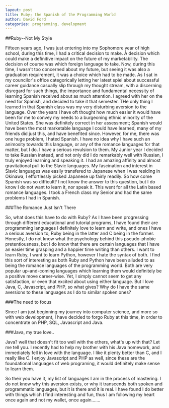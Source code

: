 ```yaml
---
layout: post
title: Ruby; the Spanish of the Programming World
author: David Ford
categories: programming, development
---
```


##Ruby--Not My Style

Fifteen years ago, I was just entering into my Sophomore year of high school, during this time, I had a critical decision to make.  A decision which could make a definitive impact on the future of my marketability. The decision of course was which foreign language to take.  Now, during this time, I wasn't too concerned about my future, but seeing it was also a graduation requirement, it was a choice which had to be made.  As I sat in my councilor's office categorically letting her latest spiel about successful career guidance casually slip through my thought stream, with a discerning disregard for such things, the importance and fundamental necessity of learning Spanish received about as much attention. I agreed with her on the need for Spanish, and decided to take it that semester. THe only thing I learned in that Spanish class was my very disturbing aversion to the language. Over the years I have oft thought how much easier it would have been for me to convey my needs to a burgeoning ethnic minority of the United States.  She was definitely correct in her assessment; Spanish would have been the most marketable language I could have learned, many of my friends did just this, and have benefited since. However, for me, there was one huge problem, I hated Spanish.  I have no idea why I have such an animosity towards this language, or any of the romance languages for that matter, but I do.  I have a serious revulsion to them.  My Junior year I decided to take Russian instead, and not only did I do remarkably well with Russian, I truly enjoyed learning and speaking it.  I had an amazing affinity and almost gravitational pull to the Slavic languages. My fascination and interest in Slavic languages was easily transfered to Japanese when I was residing in Okinawa, I effortlessly picked Japanese up fairly readily. So how come Spanish was so difficult? I not know the answer to this question, but I do know I do not want to learn it, nor speak it.  This went for all the Latin based romance languages.  I took a French class my Senior and had the same problems I had in Spanish.

###The Romance Just Isn't There

So, what does this have to do with Ruby?  As I have been progressing through different educational and tutorial programs, I have found their are programming languages I definitely love to learn and write, and ones I have a serious aversion to, Ruby being in the latter and C being in the former.  Honestly, I do not know what the psychology behind this pseudo-phobic pretentiousness, but I do know that there are certain languages that I have an easier time grasping and a happier time writing than others.  I want to learn Ruby, I want to learn Python, however I hate the syntax of both.  I find this sort of interesting as both Ruby and Python have been alluded to as being the romance languages of the programming world.  Both are very popular up-and-coming languages which learning them would definitely be a positive move career-wise. Yet, I simply cannot seem to get any satisfaction, or even that excited about using either language.  But I love Java, C, Javascript, and PHP, so what gives? Why do I have the same aversions to these languages as I do to similar spoken ones?

###The need to focus

Since I am just beginning my journey into computer science, and more so with web development, I have decided to forgo Ruby at this time, in order to concentrate on PHP, SQL, Javascript and Java.

###Java, my true love..

Java? well that doesn't fit too well with the others, what's up with that?  Let me tell you.  I recently had to help my brother with his Java homework, and immediately fell in love with the language.  I like it plenty better than C, and I really like C.  I enjoy Javascript and PHP as well, since these are the foundational languages of web programing, it would definitely make sense to learn them. 

So their you have it, my list of languages I am in the process of mastering.  I do not know why this aversion exists, or why it transcends both spoken and programmatic languages, but it is there and it is real.  I have found I do better with things which I find interesting and fun, thus I am following my heart once again and not my wallet, once again.......

